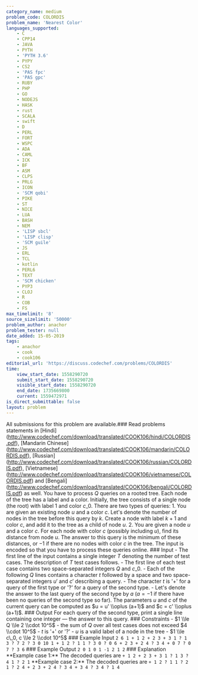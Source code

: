 ```yaml
---
category_name: medium
problem_code: COLORDIS
problem_name: 'Nearest Color'
languages_supported:
    - C
    - CPP14
    - JAVA
    - PYTH
    - 'PYTH 3.6'
    - PYPY
    - CS2
    - 'PAS fpc'
    - 'PAS gpc'
    - RUBY
    - PHP
    - GO
    - NODEJS
    - HASK
    - rust
    - SCALA
    - swift
    - D
    - PERL
    - FORT
    - WSPC
    - ADA
    - CAML
    - ICK
    - BF
    - ASM
    - CLPS
    - PRLG
    - ICON
    - 'SCM qobi'
    - PIKE
    - ST
    - NICE
    - LUA
    - BASH
    - NEM
    - 'LISP sbcl'
    - 'LISP clisp'
    - 'SCM guile'
    - JS
    - ERL
    - TCL
    - kotlin
    - PERL6
    - TEXT
    - 'SCM chicken'
    - PYP3
    - CLOJ
    - R
    - COB
    - FS
max_timelimit: '8'
source_sizelimit: '50000'
problem_author: anachor
problem_tester: null
date_added: 15-05-2019
tags:
    - anachor
    - cook
    - cook106
editorial_url: 'https://discuss.codechef.com/problems/COLORDIS'
time:
    view_start_date: 1558290720
    submit_start_date: 1558290720
    visible_start_date: 1558290720
    end_date: 1735669800
    current: 1559472971
is_direct_submittable: false
layout: problem
---
```

All submissions for this problem are available.\### Read problems statements in \[Hindi\](http://www.codechef.com/download/translated/COOK106/hindi/COLORDIS.pdf), \[Mandarin Chinese\](http://www.codechef.com/download/translated/COOK106/mandarin/COLORDIS.pdf), \[Russian\](http://www.codechef.com/download/translated/COOK106/russian/COLORDIS.pdf), \[Vietnamese\](http://www.codechef.com/download/translated/COOK106/vietnamese/COLORDIS.pdf) and \[Bengali\](http://www.codechef.com/download/translated/COOK106/bengali/COLORDIS.pdf) as well. You have to process $Q$ queries on a rooted tree. Each node of the tree has a label and a color. Initially, the tree consists of a single node (the root) with label $1$ and color $c\_0$. There are two types of queries: 1. You are given an existing node $u$ and a color $c$. Let's denote the number of nodes in the tree before this query by $k$. Create a node with label $k+1$ and color $c$, and add it to the tree as a child of node $u$. 2. You are given a node $u$ and a color $c$. For each node with color $c$ (possibly including $u$), find its distance from node $u$. The answer to this query is the minimum of these distances, or $-1$ if there are no nodes with color $c$ in the tree. The input is encoded so that you have to process these queries online. ### Input - The first line of the input contains a single integer $T$ denoting the number of test cases. The description of $T$ test cases follows. - The first line of each test case contains two space-separated integers $Q$ and $c\_0$. - Each of the following $Q$ lines contains a character $t$ followed by a space and two space-separated integers $u'$ and $c'$ describing a query. - The character $t$ is '+' for a query of the first type or '?' for a query of the second type. - Let's denote the answer to the last query of the second type by $a$ ($a = -1$ if there have been no queries of the second type so far). The parameters $u$ and $c$ of the current query can be computed as $u = u' \\oplus (a+1)$ and $c = c' \\oplus (a+1)$. ### Output For each query of the second type, print a single line containing one integer — the answer to this query. ### Constraints - $1 \\le Q \\le 2 \\cdot 10^5$ - the sum of $Q$ over all test cases does not exceed $4 \\cdot 10^5$ - $t$ is '+' or '?' - $u$ is a valid label of a node in the tree - $1 \\le c\_0, c \\le 2 \\cdot 10^5$ ### Example Input ``` 2 6 1 + 1 2 + 2 3 + 3 1 ? 1 3 ? 7 2 ? 3 0 10 1 + 1 2 ? 1 1 ? 3 0 ? 0 6 + 2 3 + 2 4 ? 3 4 + 0 7 ? 0 7 ? 3 6 ``` ### Example Output ``` 2 0 1 0 1 -1 2 1 2 ``` ### Explanation \*\*Example case 1:\*\* The decoded queries are ``` + 1 2 + 2 3 + 3 1 ? 1 3 ? 4 1 ? 2 1 ``` \*\*Example case 2:\*\* The decoded queries are ``` + 1 2 ? 1 1 ? 2 1 ? 2 4 + 2 3 + 2 4 ? 3 4 + 3 4 ? 3 4 ? 1 4 ```
